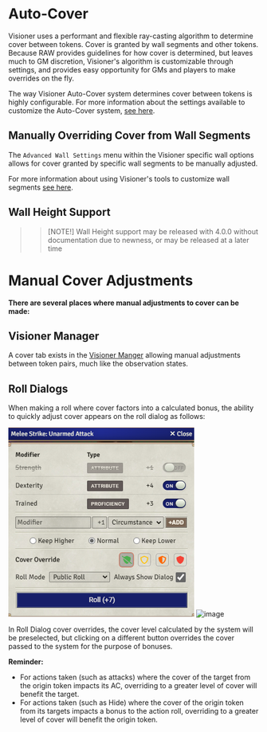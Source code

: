 # Auto-Cover
Visioner uses a performant and flexible ray-casting algorithm to determine cover between tokens. Cover is granted by wall segments and other tokens. Because RAW provides guidelines for how cover is determined, but leaves much to GM discretion, Visioner's algorithm is customizable through settings, and provides easy opportunity for GMs and players to make overrides on the fly.

The way Visioner Auto-Cover system determines cover between tokens is highly configurable. For more information about the settings available to customize the Auto-Cover system, [see here](Settings.md#auto-cover-settings).

## Manually Overriding Cover from Wall Segments
The `Advanced Wall Settings` menu within the Visioner specific wall options allows for cover granted by specific wall segments to be manually adjusted. 

For more information about using Visioner's tools to customize wall segments [see here](Wall-Settings.md).

## Wall Height Support
>> [NOTE!]
>> Wall Height support may be released with 4.0.0 without documentation due to newness, or may be released at a later time

# Manual Cover Adjustments
**There are several places where manual adjustments to cover can be made:**
## Visioner Manager 
A cover tab exists in the [Visioner Manger](Visioner-Manager.md) allowing manual adjustments between token pairs, much like the observation states.

## Roll Dialogs
When making a roll where cover factors into a calculated bonus, the ability to quickly adjust cover appears on the roll dialog as follows:

![Roll Cover Override](images/cover/cover-override-roll.png)
<img width="478" height="396" alt="image" src="https://github.com/user-attachments/assets/2222656f-94fa-4b7f-b24e-d581fecf2441" />


In Roll Dialog cover overrides, the cover level calculated by the system will be preselected, but clicking on a different button overrides the cover passed to the system for the purpose of bonuses.

**Reminder:**
- For actions taken (such as attacks) where the cover of the target from the origin token impacts its AC, overriding to a greater level of cover will benefit the target.
- For actions taken (such as Hide) where the cover of the origin token from its targets impacts a bonus to the action roll, overriding to a greater level of cover will benefit the origin token.